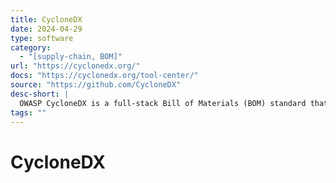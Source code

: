 ```yaml
---
title: CycloneDX
date: 2024-04-29
type: software
category:
  - "[supply-chain, BOM]"
url: "https://cyclonedx.org/"
docs: "https://cyclonedx.org/tool-center/"
source: "https://github.com/CycloneDX"
desc-short: |
  OWASP CycloneDX is a full-stack Bill of Materials (BOM) standard that provides advanced supply chain capabilities for cyber risk reduction.
tags: ""
---
```

# CycloneDX
